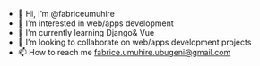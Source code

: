 - 👋 Hi, I’m @fabriceumuhire
- 👀 I’m interested in web/apps development
- 🌱 I’m currently learning Django& Vue
- 💞️ I’m looking to collaborate on web/apps development projects
- 📫 How to reach me fabrice.umuhire.ubugeni@gmail.com

<!---
fabriceumuhire/fabriceumuhire is a ✨ special ✨ repository because its `README.md` (this file) appears on your GitHub profile.
You can click the Preview link to take a look at your changes.
--->
